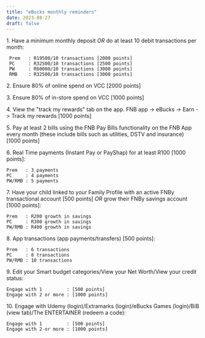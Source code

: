 ```yaml
---
title: "eBucks monthly reminders"
date: 2023-08-27
draft: false
---
```

1\. Have a minimum monthly deposit _OR_ do at least 10 debit transactions per month:

     Prem   : R19500/10 transactions [2000 points]
     PC     : R32500/10 transactions [2500 points]
     PW     : R60000/10 transactions [3000 points]
     RMB    : R32500/10 transactions [3000 points]

2\. Ensure 80% of online spend on VCC [2000 points]

3\. Ensure 80% of in-store spend on VCC [1000 points]

4\. View the "track my rewards" tab on the app. FNB app -> eBucks -> Earn -> Track my rewards [1000 points]

5\. Pay at least 2 bills using the FNB Pay Bills functionality on the FNB App every month (these include bills such as utilities, DSTV and insurance) [1000 points]

6\. Real Time payments (Instant Pay or PayShap) for at least R100 [1000 points]:

	Prem   : 3 payments 
	PC     : 4 payments
	PW/RMB : 5 payments

7\. Have your child linked to your Family Profile with an active FNBy transactional account [500 points] _OR_ grow their FNBy savings account [1000 points]:

	Prem   : R200 growth in savings 
	PC     : R300 growth in savings
	PW/RMB : R400 growth in savings

8\. App transactions (app payments/transfers) [500 points]:

	Prem   : 6 transactions
	PC     : 8 transactions
	PW/RMB : 10 transactions

9\. Edit your Smart budget categories/View your Net Worth/View your credit status:

    Engage with 1         : [500 points]
    Engage with 2 or more : [1000 points]

10\. Engage with Udemy (login)/Extramarks (login)/eBucks Games (login)/BiB (view tab)/The ENTERTAINER (redeem a code):

	Engage with 1         : [500 points]
	Engage with 2 or more : [1000 points]
